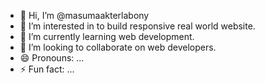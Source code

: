 - 👋 Hi, I’m @masumaakterlabony
- 👀 I’m interested in to build responsive real world website.
- 🌱 I’m currently learning web development.
- 💞️ I’m looking to collaborate on web developers.
- 😄 Pronouns: ...
- ⚡ Fun fact: ...

<!---
masumaakterlabony/masumaakterlabony is a ✨ special ✨ repository because its `README.md` (this file) appears on your GitHub profile.
You can click the Preview link to take a look at your changes.
--->
